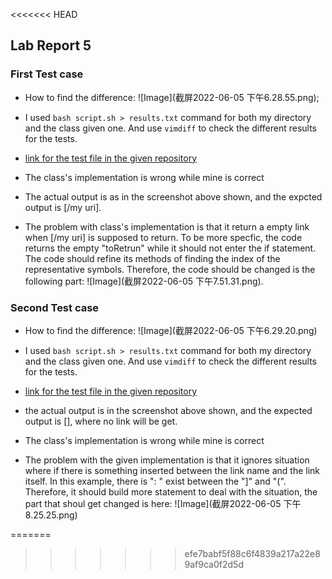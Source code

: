 <<<<<<< HEAD
## Lab Report 5

### First Test case

* How to find the difference:
![Image](截屏2022-06-05 下午6.28.55.png);
* I used `bash script.sh > results.txt` command for both my directory and the class given one. And use `vimdiff` to check the different results for the tests. 

* [link for the test file in the given repository](https://github.com/nidhidhamnani/markdown-parser/edit/main/test-files/487.html.test)

* The class's implementation is wrong while mine is correct

* The actual output is as in the screenshot above shown, and the expcted output is [/my uri]. 

* The problem with class's implementation is that it return a empty link when [/my uri] is supposed to return. To be more specfic, the code returns the empty "toRetrun" while it should not enter the if statement. The code should refine its methods of finding the index of the representative symbols. Therefore, the code should be changed is the following part:
![Image](截屏2022-06-05 下午7.51.31.png). 



### Second Test case
* How to find the difference:
![Image](截屏2022-06-05 下午6.29.20.png)
* I used `bash script.sh > results.txt` command for both my directory and the class given one. And use `vimdiff` to check the different results for the tests. 

* [link for the test file in the given repository](https://github.com/nidhidhamnani/markdown-parser/blob/main/test-files/201.html.test)

* the actual output is in the screenshot above shown, and the expected output is [], where no link will be get. 

* The class's implementation is wrong while mine is correct

* The problem with the given implementation is that it ignores situation where if there is something inserted between the link name and the link itself. In this example, there is ": <bar>" exist between the "]" and "(". Therefore, it should build more statement to deal with the situation, the part that shoul get changed is here:
![Image](截屏2022-06-05 下午8.25.25.png)

=======
>>>>>>> efe7babf5f88c6f4839a217a22e89af9ca0f2d5d

